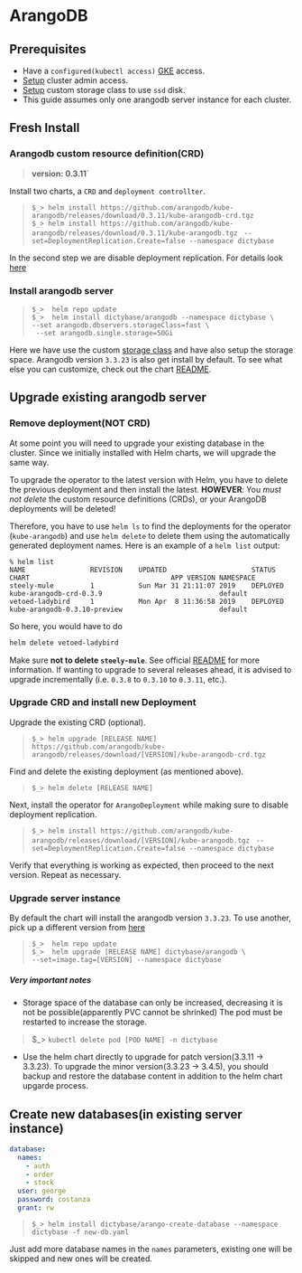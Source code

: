 # ArangoDB
## Prerequisites
* Have a `configured(kubectl access)`
  [GKE](https://cloud.google.com/kubernetes-engine/) access.
* [Setup](/admin.md) cluster admin access.
* [Setup](/storageclass.md) custom storage class to use `ssd` disk.
* This guide assumes only one arangodb server instance for each cluster.

## Fresh Install
### Arangodb custom resource definition(CRD)
> **version: 0.3.11**`   

Install two charts, a `CRD` and `deployment controllter`.

> `$_> helm install https://github.com/arangodb/kube-arangodb/releases/download/0.3.11/kube-arangodb-crd.tgz`   
> `$_> helm install https://github.com/arangodb/kube-arangodb/releases/download/0.3.11/kube-arangodb.tgz `
>                        `--set=DeploymentReplication.Create=false --namespace dictybase`

In the second step we are disable deployment replication. For details look
[here](https://github.com/arangodb/kube-arangodb/blob/0.3.11/docs/Manual/Deployment/Kubernetes/Helm.md)

### Install arangodb server
>`$_>  helm repo update`    
>`$_>  helm install dictybase/arangodb --namespace dictybase \ `    
>         `--set arangodb.dbservers.storageClass=fast \ `   
>         ` --set arangodb.single.storage=50Gi`

Here we have use the custom [storage class](/storageclass.md) and have also
setup the storage space. Arangodb version `3.3.23` is also get install by
default. To see what else you can customize, check out the chart
[README](https://github.com/dictybase-docker/kubernetes-charts/tree/master/arangodb).

## Upgrade existing arangodb server
### Remove deployment(NOT CRD)
At some point you will need to upgrade your existing database in the cluster. 
Since we initially installed with Helm charts, we will upgrade the same way.

To upgrade the operator to the latest version with Helm, you have to
delete the previous deployment and then install the latest. **HOWEVER**:
You *must not delete* the custom resource definitions
(CRDs), or your ArangoDB deployments will be deleted!

Therefore, you have to use `helm ls` to find the deployments for the
operator (`kube-arangodb`) and use `helm delete` to delete them using the
automatically generated deployment names. Here is an example of a `helm
list` output:

```
% helm list
NAME            	REVISION	UPDATED                 	STATUS  	CHART                               	APP VERSION	NAMESPACE
steely-mule     	1       	Sun Mar 31 21:11:07 2019	DEPLOYED	kube-arangodb-crd-0.3.9             	           	default  
vetoed-ladybird 	1       	Mon Apr  8 11:36:58 2019	DEPLOYED	kube-arangodb-0.3.10-preview        	           	default  
```

So here, you would have to do

```bash
helm delete vetoed-ladybird
```
Make sure **not to delete `steely-mule`**. See official
[README](https://github.com/arangodb/kube-arangodb/blob/master/README.md) for
more information. If wanting to upgrade to several releases ahead, it is
advised to upgrade incrementally (i.e. `0.3.8` to `0.3.10` to `0.3.11`, etc.).

### Upgrade CRD and install new Deployment
Upgrade the existing CRD (optional).
> `$_> helm upgrade [RELEASE NAME] https://github.com/arangodb/kube-arangodb/releases/download/[VERSION]/kube-arangodb-crd.tgz`

Find and delete the existing deployment (as mentioned above).
> `$_> helm delete [RELEASE NAME]`

Next, install the operator for `ArangoDeployment` while making sure to disable deployment replication.
> `$_> helm install https://github.com/arangodb/kube-arangodb/releases/download/[VERSION]/kube-arangodb.tgz `
>                        `--set=DeploymentReplication.Create=false --namespace dictybase`

Verify that everything is working as expected, then proceed to the next version. 
Repeat as necessary.

### Upgrade server instance
By default the chart will install the arangodb version `3.3.23`. To use another,
pick up a different version from
[here](https://hub.docker.com/_/arangodb/?tab=tags)

>`$_>  helm repo update`   
>`$_>  helm upgrade [RELEASE NAME] dictybase/arangodb \`    
>        `--set=image.tag=[VERSION] --namespace dictybase`

##### Very important notes
* Storage space of the database can only be increased, decreasing it is not be
  possible(apparently PVC cannot be shrinked) The pod must be restarted to increase the storage.
> $_> `kubectl delete pod [POD NAME] -n dictybase`
* Use the helm chart directly to upgrade for patch version(3.3.11 -> 3.3.23).
  To upgrade the minor version(3.3.23 -> 3.4.5), you should backup and restore
  the database content in addition to the helm chart upgarde process.

## Create new databases(in existing server instance)
```yaml
database:
  names:
    - auth
    - order
    - stock
  user: george
  password: costanza
  grant: rw
```
>`$_> helm install dictybase/arango-create-database --namespace dictybase -f new-db.yaml`    

Just add more database names in the `names` parameters, existing one will be
skipped and new ones will be created.
